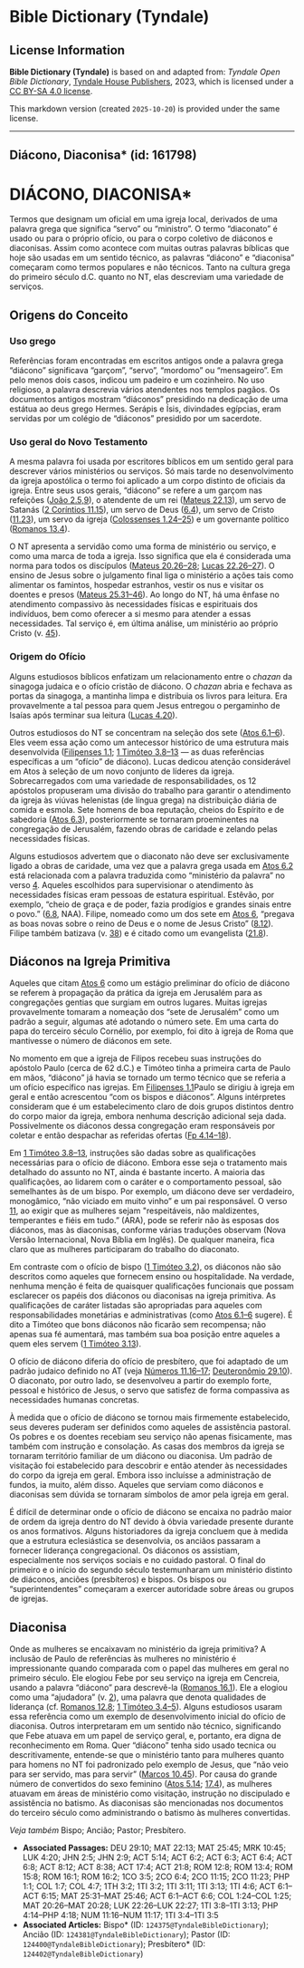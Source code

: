 # Bible Dictionary (Tyndale)

## License Information

**Bible Dictionary (Tyndale)** is based on and adapted from: _Tyndale Open Bible Dictionary_, [Tyndale House Publishers](https://tyndaleopenresources.com/), 2023, which is licensed under a [CC BY-SA 4.0 license](https://creativecommons.org/licenses/by-sa/4.0/legalcode.en).

This markdown version (created `2025-10-20`) is provided under the same license.



--------------------------------

## Diácono, Diaconisa* (id: 161798)

DIÁCONO, DIACONISA\*
====================

Termos que designam um oficial em uma igreja local, derivados de uma palavra grega que significa “servo” ou “ministro”. O termo “diaconato” é usado ou para o próprio ofício, ou para o corpo coletivo de diáconos e diaconisas. Assim como acontece com muitas outras palavras bíblicas que hoje são usadas em um sentido técnico, as palavras “diácono” e “diaconisa” começaram como termos populares e não técnicos. Tanto na cultura grega do primeiro século d.C. quanto no NT, elas descreviam uma variedade de serviços.

Origens do Conceito
-------------------

### Uso grego

Referências foram encontradas em escritos antigos onde a palavra grega “diácono” significava “garçom”, “servo”, “mordomo” ou “mensageiro”. Em pelo menos dois casos, indicou um padeiro e um cozinheiro. No uso religioso, a palavra descrevia vários atendentes nos templos pagãos. Os documentos antigos mostram “diáconos” presidindo na dedicação de uma estátua ao deus grego Hermes. Serápis e Ísis, divindades egípcias, eram servidas por um colégio de “diáconos” presidido por um sacerdote.

### Uso geral do Novo Testamento

A mesma palavra foi usada por escritores bíblicos em um sentido geral para descrever vários ministérios ou serviços. Só mais tarde no desenvolvimento da igreja apostólica o termo foi aplicado a um corpo distinto de oficiais da igreja. Entre seus usos gerais, “diácono” se refere a um garçom nas refeições ([João 2\.5,9](https://ref.ly/John2:5)), o atendente de um rei ([Mateus 22\.13](https://ref.ly/Matt22:13)), um servo de Satanás ([2 Coríntios 11\.15](https://ref.ly/2Cor11:15)), um servo de Deus ([6\.4](https://ref.ly/2Cor6:4)), um servo de Cristo ([11\.23](https://ref.ly/2Cor11:23)), um servo da igreja ([Colossenses 1\.24–25](https://ref.ly/Col1:24-Col1:25)) e um governante político ([Romanos 13\.4](https://ref.ly/Rom13:4)).

O NT apresenta a servidão como uma forma de ministério ou serviço, e como uma marca de toda a igreja. Isso significa que ela é considerada uma norma para todos os discípulos ([Mateus 20\.26–28](https://ref.ly/Matt20:26-Matt20:28); [Lucas 22\.26–27](https://ref.ly/Luke22:26-Luke22:27)). O ensino de Jesus sobre o julgamento final liga o ministério a ações tais como alimentar os famintos, hospedar estranhos, vestir os nus e visitar os doentes e presos ([Mateus 25\.31–46](https://ref.ly/Matt25:31-Matt25:46)). Ao longo do NT, há uma ênfase no atendimento compassivo às necessidades físicas e espirituais dos indivíduos, bem como oferecer a si mesmo para atender a essas necessidades. Tal serviço é, em última análise, um ministério ao próprio Cristo (v. [45](https://ref.ly/Matt25:45)).

### Origem do Ofício

Alguns estudiosos bíblicos enfatizam um relacionamento entre o *chazan* da sinagoga judaica e o ofício cristão de diácono. O *chazan* abria e fechava as portas da sinagoga, a mantinha limpa e distribuia os livros para leitura. Era provavelmente a tal pessoa para quem Jesus entregou o pergaminho de Isaías após terminar sua leitura ([Lucas 4\.20](https://ref.ly/Luke4:20)).

Outros estudiosos do NT se concentram na seleção dos sete ([Atos 6\.1–6](https://ref.ly/Acts6:1-Acts6:6)). Eles veem essa ação como um antecessor histórico de uma estrutura mais desenvolvida ([Filipenses 1\.1](https://ref.ly/Phil1:1); [1 Timóteo 3\.8–13](https://ref.ly/1Tim3:8-1Tim3:13) — as duas referências específicas a um “ofício” de diácono). Lucas dedicou atenção considerável em Atos à seleção de um novo conjunto de líderes da igreja. Sobrecarregados com uma variedade de responsabilidades, os 12 apóstolos propuseram uma divisão do trabalho para garantir o atendimento da igreja às viúvas helenistas (de língua grega) na distribuição diária de comida e esmola. Sete homens de boa reputação, cheios do Espírito e de sabedoria ([Atos 6\.3](https://ref.ly/Acts6:3)), posteriormente se tornaram proeminentes na congregação de Jerusalém, fazendo obras de caridade e zelando pelas necessidades físicas.

Alguns estudiosos advertem que o diaconato não deve ser exclusivamente ligado a obras de caridade, uma vez que a palavra grega usada em [Atos 6\.2](https://ref.ly/Acts6:2) está relacionada com a palavra traduzida como “ministério da palavra” no verso [4](https://ref.ly/Acts6:4). Aqueles escolhidos para supervisionar o atendimento às necessidades físicas eram pessoas de estatura espiritual. Estêvão, por exemplo, “cheio de graça e de poder, fazia prodígios e grandes sinais entre o povo.” ([6\.8](https://ref.ly/Acts6:8), NAA). Filipe, nomeado como um dos sete em [Atos 6](https://ref.ly/Acts6:1-Acts6:15), “pregava as boas novas sobre o reino de Deus e o nome de Jesus Cristo” ([8\.12](https://ref.ly/Acts8:12)). Filipe também batizava (v. [38](https://ref.ly/Acts8:38)) e é citado como um evangelista ([21\.8](https://ref.ly/Acts21:8)).

Diáconos na Igreja Primitiva
----------------------------

Aqueles que citam [Atos 6](https://ref.ly/Acts6:1-Acts6:15) como um estágio preliminar do ofício de diácono se referem à propagação da prática da igreja em Jerusalém para as congregações gentias que surgiam em outros lugares. Muitas igrejas provavelmente tomaram a nomeação dos “sete de Jerusalém” como um padrão a seguir, algumas até adotando o número sete. Em uma carta do papa do terceiro século Cornélio, por exemplo, foi dito à igreja de Roma que mantivesse o número de diáconos em sete.

No momento em que a igreja de Filipos recebeu suas instruções do apóstolo Paulo (cerca de 62 d.C.) e Timóteo tinha a primeira carta de Paulo em mãos, “diácono” já havia se tornado um termo técnico que se referia a um ofício específico nas igrejas. Em [Filipenses 1\.1](https://ref.ly/Phil1:1)Paulo se dirigiu à igreja em geral e então acrescentou “com os bispos e diáconos”. Alguns intérpretes consideram que é um estabelecimento claro de dois grupos distintos dentro do corpo maior da igreja, embora nenhuma descrição adicional seja dada. Possivelmente os diáconos dessa congregação eram responsáveis por coletar e então despachar as referidas ofertas ([Fp 4\.14–18](https://ref.ly/Phil4:14-Phil4:18)).

Em [1 Timóteo 3\.8–13](https://ref.ly/1Tim3:8-1Tim3:13), instruções são dadas sobre as qualificações necessárias para o ofício de diácono. Embora esse seja o tratamento mais detalhado do assunto no NT, ainda é bastante incerto. A maioria das qualificações, ao lidarem com o caráter e o comportamento pessoal, são semelhantes às de um bispo. Por exemplo, um diácono deve ser verdadeiro, monogâmico, “não viciado em muito vinho” e um pai responsável. O verso [11](https://ref.ly/1Tim3:11), ao exigir que as mulheres sejam "respeitáveis, não maldizentes, temperantes e fiéis em tudo.” (ARA), pode se referir não às esposas dos diáconos, mas às diaconisas, conforme várias traduções observam (Nova Versão Internacional, Nova Bíblia em Inglês). De qualquer maneira, fica claro que as mulheres participaram do trabalho do diaconato.

Em contraste com o ofício de bispo ([1 Timóteo 3\.2](https://ref.ly/1Tim3:2)), os diáconos não são descritos como aqueles que fornecem ensino ou hospitalidade. Na verdade, nenhuma menção é feita de quaisquer qualificações funcionais que possam esclarecer os papéis dos diáconos ou diaconisas na igreja primitiva. As qualificações de caráter listadas são apropriadas para aqueles com responsabilidades monetárias e administrativas (como [Atos 6\.1–6](https://ref.ly/Acts6:1-Acts6:6) sugere). É dito a Timóteo que bons diáconos não ficarão sem recompensa; não apenas sua fé aumentará, mas também sua boa posição entre aqueles a quem eles servem ([1 Timóteo 3\.13](https://ref.ly/1Tim3:13)).

O ofício de diácono diferia do ofício de presbítero, que foi adaptado de um padrão judaico definido no AT (veja [Números 11\.16–17](https://ref.ly/Num11:16-Num11:17); [Deuteronômio 29\.10](https://ref.ly/Deut29:10)). O diaconato, por outro lado, se desenvolveu a partir do exemplo forte, pessoal e histórico de Jesus, o servo que satisfez de forma compassiva as necessidades humanas concretas.

À medida que o ofício de diácono se tornou mais firmemente estabelecido, seus deveres puderam ser definidos como aqueles de assistência pastoral. Os pobres e os doentes recebiam seu serviço não apenas fisicamente, mas também com instrução e consolação. As casas dos membros da igreja se tornaram território familiar de um diácono ou diaconisa. Um padrão de visitação foi estabelecido para descobrir e então atender às necessidades do corpo da igreja em geral. Embora isso incluísse a administração de fundos, ia muito, além disso. Aqueles que serviam como diáconos e diaconisas sem dúvida se tornaram símbolos de amor pela igreja em geral.

É difícil de determinar onde o ofício de diácono se encaixa no padrão maior de ordem da igreja dentro do NT devido à óbvia variedade presente durante os anos formativos. Alguns historiadores da igreja concluem que à medida que a estrutura eclesiástica se desenvolvia, os anciãos passaram a fornecer liderança congregacional. Os diáconos os assistiam, especialmente nos serviços sociais e no cuidado pastoral. O final do primeiro e o início do segundo século testemunharam um ministério distinto de diáconos, anciões (presbíteros) e bispos. Os bispos ou “superintendentes” começaram a exercer autoridade sobre áreas ou grupos de igrejas.

Diaconisa
---------

Onde as mulheres se encaixavam no ministério da igreja primitiva? A inclusão de Paulo de referências às mulheres no ministério é impressionante quando comparada com o papel das mulheres em geral no primeiro século. Ele elogiou Febe por seu serviço na igreja em Cencreia, usando a palavra “diácono” para descrevê\-la ([Romanos 16\.1](https://ref.ly/Rom16:1)). Ele a elogiou como uma “ajudadora” (v. [2](https://ref.ly/Rom16:2)), uma palavra que denota qualidades de liderança (cf. [Romanos 12\.8](https://ref.ly/Rom12:8); [1 Timóteo 3\.4–5](https://ref.ly/1Tim3:4-1Tim3:5)). Alguns estudiosos usaram essa referência como um exemplo de desenvolvimento inicial do ofício de diaconisa. Outros interpretaram em um sentido não técnico, significando que Febe atuava em um papel de serviço geral, e, portanto, era digna de reconhecimento em Roma. Quer “diácono” tenha sido usado tecnica ou descritivamente, entende\-se que o ministério tanto para mulheres quanto para homens no NT foi padronizado pelo exemplo de Jesus, que “não veio para ser servido, mas para servir” ([Marcos 10\.45](https://ref.ly/Mark10:45)). Por causa do grande número de convertidos do sexo feminino ([Atos 5\.14](https://ref.ly/Acts5:14); [17\.4](https://ref.ly/Acts17:4)), as mulheres atuavam em áreas de ministério como visitação, instrução no discipulado e assistência no batismo. As diaconisas são mencionadas nos documentos do terceiro século como administrando o batismo às mulheres convertidas.

*Veja também* Bispo; Ancião; Pastor; Presbítero.

* **Associated Passages:** DEU 29:10; MAT 22:13; MAT 25:45; MRK 10:45; LUK 4:20; JHN 2:5; JHN 2:9; ACT 5:14; ACT 6:2; ACT 6:3; ACT 6:4; ACT 6:8; ACT 8:12; ACT 8:38; ACT 17:4; ACT 21:8; ROM 12:8; ROM 13:4; ROM 15:8; ROM 16:1; ROM 16:2; 1CO 3:5; 2CO 6:4; 2CO 11:15; 2CO 11:23; PHP 1:1; COL 1:7; COL 4:7; 1TH 3:2; 1TI 3:2; 1TI 3:11; 1TI 3:13; 1TI 4:6; ACT 6:1–ACT 6:15; MAT 25:31–MAT 25:46; ACT 6:1–ACT 6:6; COL 1:24–COL 1:25; MAT 20:26–MAT 20:28; LUK 22:26–LUK 22:27; 1TI 3:8–1TI 3:13; PHP 4:14–PHP 4:18; NUM 11:16–NUM 11:17; 1TI 3:4–1TI 3:5
* **Associated Articles:** Bispo* (ID: `124375@TyndaleBibleDictionary`); Ancião (ID: `124381@TyndaleBibleDictionary`); Pastor (ID: `124400@TyndaleBibleDictionary`); Presbítero* (ID: `124402@TyndaleBibleDictionary`)

